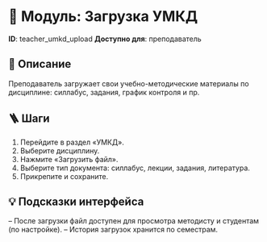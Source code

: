 # 📘 Модуль: Загрузка УМКД
**ID**: teacher_umkd_upload
**Доступно для**: преподаватель

## 📝 Описание
Преподаватель загружает свои учебно-методические материалы по дисциплине: силлабус, задания, график контроля и пр.

## 🪜 Шаги
1. Перейдите в раздел «УМКД».
2. Выберите дисциплину.
3. Нажмите «Загрузить файл».
4. Выберите тип документа: силлабус, лекции, задания, литература.
5. Прикрепите и сохраните.

## 💡 Подсказки интерфейса
– После загрузки файл доступен для просмотра методисту и студентам (по настройке).
– История загрузок хранится по семестрам.
